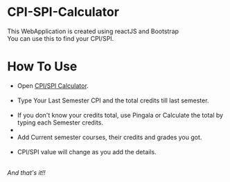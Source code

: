 # CPI-SPI-Calculator
This WebApplication is created using reactJS and Bootstrap<br/>
You can use this to find your CPI/SPI.
# How To Use<br/>
<ul>
  <li>Open <a href="https://h4rshp.github.io/CPI-SPI-Calculator/">CPI/SPI Calculator</a>.</li><br/>
  <li>Type Your Last Semester CPI and the total credits till last semester.</li><br/>
  <li>If you don't know your credits total, use Pingala or Calculate the total by typing each Semester credits.<li/><br/>
  <li>Add Current semester courses, their credits and grades you got.</li><br/>
  <li>CPI/SPI value will change as you add the details.</li><br/>
 </ul>
<i>And that's it!!</i>
